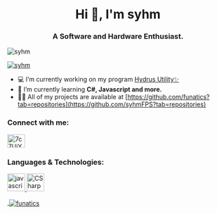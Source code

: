 <h1 align="center">Hi 👋, I'm syhm</h1>
<h3 align="center">A Software and Hardware Enthusiast.</h3>

<p align="left"> <img src="https://komarev.com/ghpvc/?username=syhmFPS&color=brightgreen"
alt="syhm" /> </p>

<p align="left"> <a href="https://github.com/ryo-ma/github-profile-trophy"><img src="https://github-profile-trophy.vercel.app/?username=syhmFPS" alt="syhm" /></a> </p>

- 💻 I’m currently working on my program [Hydrus Utility✨](https://dsc.gg/hydrus)
- 🌱 I’m currently learning **C#, Javascript and more.**
- 👨‍💻 All of my projects are available at [https://github.com/funatics?tab=repositories](https://github.com/syhmFPS?tab=repositories)

<h3 align="left">Connect with me:</h3>
<p align="left">
<a href="syhm#0829" target="blank"><img align="center" src="https://cdn.jsdelivr.net/npm/simple-icons@3.0.1/icons/discord.svg" alt="7c7UjYENza" height="30" width="40" /></a>
</p>

<h3 align="left">Languages & Technologies:</h3>
<p align="left"> <a href="https://developer.mozilla.org/en-US/docs/Web/JavaScript" target="_blank"> <img src="https://cdn.jsdelivr.net/gh/devicons/devicon/icons/javascript/javascript-plain.svg" alt="javascript" width="40" height="40"/> </a> <a href="https://docs.microsoft.com/en-us/dotnet/csharp/" target="_blank"> <img src="https://raw.githubusercontent.com/jmnote/z-icons/master/svg/c.svg" alt="CSharp" width="40" height="40"/>

<p>&nbsp;<img align="center" src="https://github-readme-stats.vercel.app/api?username=funatics&show_icons=true&locale=en" alt="funatics" /></p>
